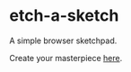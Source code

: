 # etch-a-sketch
A simple browser sketchpad.

Create your masterpiece [here](https://ispervoykin.github.io/etch-a-sketch/).
